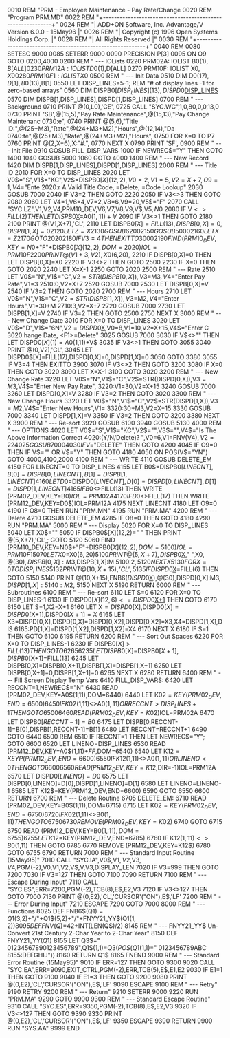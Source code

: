 0010 REM "PRM - Employee Maintenance - Pay Rate/Change
0020 REM "Program PRM.MD"
0022 REM "+-----------------------------------------------------------+"
0024 REM "| ADD+ON Software, Inc. Advantage/V Version 6.0.0 - 15May96 |"
0026 REM "|      Copyright (c) 1996 Open Systems Holdings Corp.       |"
0028 REM "|                  All Rights Reserved                      |"
0030 REM "+-----------------------------------------------------------+"
0040 REM 
0080 SETESC 9000
0085 SETERR 9000
0090 PRECISION P[3]
0095 ON O9 GOTO 0200,4000
0200 REM " --- IOLists
0220 PRM02A: IOLIST B0$(1),B[ALL]
0230 PRM12A: IOLIST D0$(1),D[ALL]
0270 PRM10F: IOLIST X0$,X0
0280 PRM10F1: IOLIST X0$
0500 REM " --- Init Data
0510 DIM D0$(17),D[1],B0$(13),B[1]
0550 LET DISP_LINES=5-1; REM "# of display lines -1 for zero-based arrays"
0560 DIM DISPB0$[DISP_LINES](13),DISPD0$[DISP_LINES](17)
0570 DIM DISPB[1,DISP_LINES],DISPD[1,DISP_LINES]
0700 REM " --- Background
0710 PRINT @(0,L0),'CE',
0725 CALL "SYC.WC",1,0,80,0,0,13,0
0730 PRINT 'SB',@(15,5),"Pay Rate Maintenance",@(15,13),"Pay Change Maintenanc
0730:e",
0740 PRINT @(5,6),"Title ID:",@(25+M3),"Rate",@(24+M3+M2),"Hours",@(12,14),"Da
0740:te",@(25+M3),"Rate",@(24+M3+M2),"Hours",
0750 FOR X=0 TO P7
0760 PRINT @(2,X+6),X:"#.",
0770 NEXT X
0790 PRINT 'SF',
0900 REM " --- Init File
0910 GOSUB FILL_DISP_VARS
1000 IF NEWREC$="Y" THEN GOTO 1400
1040 GOSUB 5000
1060 GOTO 4000
1400 REM " --- New Record
1420 DIM DISPB[1,DISP_LINES],DISPD[1,DISP_LINES]
2000 REM " --- Title ID
2010 FOR X=0 TO DISP_LINES
2020 LET V0$="S",V1$="KC",V2$=DISPB0$[X](12,2),V0=2,V1=5,V2=X+7,O9=1,V4$="Ente
2020:r A Valid Title Code, <F1>=Delete, <F3>=Code Lookup"
2030 GOSUB 7000
2040 IF V3=2 THEN GOTO 2220
2050 IF V3<>3 THEN GOTO 2080
2060 LET V4=1,V6=4,V7=2,V8=6,V9=20,V5$="F"
2070 CALL "SYC.LZ",V1,V2,V4,PRM10_DEV,V6,V7,V8,V9,V$,V5$,N0$
2080 IF V$<>FILL(2) THEN LET DISPB0$[X](1)=A0$(1,11)+V$
2090 IF V3<>1 THEN GOTO 2180
2100 PRINT @(V1,X+7),'CL',
2110 LET DISPB0$[X]=FILL(13),DISPB[0,X]=0,DISPB[1,X]=0
2120 LET Z=X
2130 GOSUB 6200
2150 GOSUB 5000
2160 LET X=Z
2170 GOTO 2020
2180 IF V3=4 THEN EXITTO 3000
2190 FIND (PRM10_DEV,KEY=N0$+"F"+DISPB0$[X](12,2),DOM=2020)IOL=PRM10F
2200 PRINT @(V1+3,V2),X0$(6,20),
2210 IF DISPB[0,X]=0 THEN LET DISPB[0,X]=X0
2220 IF V3<>2 THEN GOTO 2500
2230 IF X=0 THEN GOTO 2020
2240 LET X=X-1
2250 GOTO 2020
2500 REM " --- Rate
2510 LET V0$="N",V1$="C",V2$=STR(DISPB[0,X]),V3$=M3$,V4$="Enter Pay Rate",V1=3
2510:0,V2=X+7
2520 GOSUB 7000
2530 LET DISPB[0,X]=V
2540 IF V3=2 THEN GOTO 2020
2700 REM " --- Hours
2710 LET V0$="N",V1$="C",V2$=STR(DISPB[1,X]),V3$=M2$,V4$="Enter Hours",V1=30+M
2710:3,V2=X+7
2720 GOSUB 7000
2730 LET DISPB[1,X]=V
2740 IF V3=2 THEN GOTO 2500
2750 NEXT X
3000 REM " --- New Change Date
3010 FOR X=0 TO DISP_LINES
3020 LET V0$="D",V1$="6N",V2$=DISPD0$[X](12,6),V0=8,V1=10,V2=X+15,V4$="Enter C
3020:hange Date, <F1>=Delete"
3025 GOSUB 7000
3030 IF V$<>"" THEN LET DISPD0$[X](1)=A0$(1,11)+V$
3035 IF V3<>1 THEN GOTO 3055
3040 PRINT @(0,V2),'CL',
3045 LET DISPD0$[X]=FILL(17),DISPD[0,X]=0,DISPD[1,X]=0
3050 GOTO 3380
3055 IF V3=4 THEN EXITTO 3900
3070 IF V3<>2 THEN GOTO 3200
3080 IF X=0 THEN GOTO 3020
3090 LET X=X-1
3100 GOTO 3020
3200 REM " --- New Change Rate
3220 LET V0$="N",V1$="C",V2$=STR(DISPD[0,X]),V3$=M3$,V4$="Enter New Pay Rate",
3220:V1=30,V2=X+15
3240 GOSUB 7000
3260 LET DISPD[0,X]=V
3280 IF V3=2 THEN GOTO 3020
3300 REM " --- New Change Hours
3320 LET V0$="N",V1$="C",V2$=STR(DISPD[1,X]),V3$=M2$,V4$="Enter New Hours",V1=
3320:30+M3,V2=X+15
3330 GOSUB 7000
3340 LET DISPD[1,X]=V
3350 IF V3=2 THEN GOTO 3200
3380 NEXT X
3900 REM " --- Re-sort
3920 GOSUB 6100
3940 GOSUB 5130
4000 REM " --- OPTIONS
4020 LET V0$="S",V1$="KC",V2$="",V3$="",V4$="Is The Above Information Correct 
4020:(Y/N/Delete)? ",V0=6,V1=FNV(V4$),V2=22
4025 GOSUB 7000
4030 IF V$="DELETE" THEN GOTO 4200
4045 IF O9=0 THEN IF V$="" OR V$="Y" THEN GOTO 4180
4050 ON POS(V$="YN") GOTO 4000,4100,2000
4100 REM " --- WRITE
4110 GOSUB DELETE_EM
4150 FOR LINECNT=0 TO DISP_LINES
4155 LET B0$=DISPB0$[LINECNT],B[0]=DISPB[0,LINECNT],B[1]=DISPB[1,LINECNT]
4160 LET D0$=DISPD0$[LINECNT],D[0]=DISPD[0,LINECNT],D[1]=DISPD[1,LINECNT]
4165 IF B0$<>FILL(13) THEN WRITE (PRM02_DEV,KEY=B0$)IOL=PRM02A
4170 IF D0$<>FILL(17) THEN WRITE (PRM12_DEV,KEY=D0$)IOL=PRM12A
4175 NEXT LINECNT
4180 LET O9=0
4190 IF O8=0 THEN RUN "PRM.MN"
4195 RUN "PRM.MA"
4200 REM " --- Delete
4210 GOSUB DELETE_EM
4285 IF O8=0 THEN GOTO 4180
4290 RUN "PRM.MA"
5000 REM " --- Display
5020 FOR X=0 TO DISP_LINES
5040 LET X0$=""
5050 IF DISPB0$[X](12,2)="  " THEN PRINT @(5,X+7),'CL',; GOTO 5120
5060 FIND (PRM10_DEV,KEY=N0$+"F"+DISPB0$[X](12,2),DOM=5100)IOL=PRM10F1
5070 LET X0$=X0$(6,20)
5100 PRINT @(5,X+7),DISPB0$[X](12,2)," ",X0$,@(30),DISPB[0,X]:M3$,DISPB[1,X]:M
5100:2$,
5120 NEXT X
5130 FOR X=0 TO DISP_LINES
5132 PRINT @(10,X+15),'CL',
5135 IF DISPD0$[X](12,6)=FILL(6) THEN GOTO 5150
5140 PRINT @(10,X+15),FNB6$(DISPD0$[X](12,6)),@(30),DISPD[0,X]:M3$,DISPD[1,X]:
5140:M2$,
5150 NEXT X
5190 RETURN
6000 REM " --- Subroutines
6100 REM " --- Re-sort
6110 LET S=0
6120 FOR X=0 TO DISP_LINES-1
6130 IF DISPD0$[X](12,6)<=DISPD0$[X+1](12,6) THEN GOTO 6170
6150 LET S=1,X2=X+1
6160 LET X$=DISPD0$[X],DISPD0$[X]=DISPD0$[X+1],DISPD0$[X+1]=X$
6165 LET X3=DISPD[0,X],DISPD[0,X]=DISPD[0,X2],DISPD[0,X2]=X3,X4=DISPD[1,X],DIS
6165:PD[1,X]=DISPD[1,X2],DISPD[1,X2]=X4
6170 NEXT X
6180 IF S=1 THEN GOTO 6100
6195 RETURN
6200 REM " --- Sort Out Spaces
6220 FOR X=0 TO DISP_LINES-1
6230 IF DISPB0$[X]>FILL(13) THEN GOTO 6265
6235 LET DISPB0$[X]=DISPB0$[X+1],DISPB0$[X+1]=FILL(13)
6245 LET DISPB[0,X]=DISPB[0,X+1],DISPB[1,X]=DISPB[1,X+1]
6250 LET DISPB[0,X+1]=0,DISPB[1,X+1]=0
6265 NEXT X
6280 RETURN
6400 REM " --- Fill Screen Display Temp Vars
6410 FILL_DISP_VARS:
6420 LET RECCNT=1,NEWREC$="N"
6430 READ (PRM02_DEV,KEY=A0$(1,11),DOM=6440)
6440 LET K02$=KEY(PRM02_DEV,END=6500)
6450 IF K02$(1,11)<>A0$(1,11) OR RECCNT>DISP_LINES+1 THEN GOTO 6500
6460 READ (PRM02_DEV,KEY=K02$)IOL=PRM02A
6470 LET DISPB0$[RECCNT-1]=B0$
6475 LET DISPB[0,RECCNT-1]=B[0],DISPB[1,RECCNT-1]=B[1]
6480 LET RECCNT=RECCNT+1
6490 GOTO 6440
6500 REM 
6510 IF RECCNT=1 THEN LET NEWREC$="Y"; GOTO 6600
6520 LET LINENO=DISP_LINES
6530 READ (PRM12_DEV,KEY=A0$(1,11)+$FF$,DOM=6540)
6540 LET K12$=KEYP(PRM12_DEV,END=6600)
6550 IF K12$(1,11)<>A0$(1,11) OR LINENO<0 THEN GOTO 6600
6560 READ (PRM12_DEV,KEY=K12$,DIR=-1)IOL=PRM12A
6570 LET DISPD0$[LINENO]=D0$
6575 LET DISPD[0,LINENO]=D[0],DISPD[1,LINENO]=D[1]
6580 LET LINENO=LINENO-1
6585 LET K12$=KEY(PRM12_DEV,END=6600)
6590 GOTO 6550
6600 RETURN
6700 REM " --- Delete Routine
6705 DELETE_EM:
6710 READ (PRM02_DEV,KEY=B0$(1,11),DOM=6715)
6715 LET K02$=KEY(PRM02_DEV,END=6750)
6720 IF K02$(1,11)<>B0$(1,11) THEN GOTO 6750
6730 REMOVE (PRM02_DEV,KEY=K02$)
6740 GOTO 6715
6750 READ (PRM12_DEV,KEY=B0$(1,11),DOM=6755)
6755 LET K12$=KEY(PRM12_DEV,END=6785)
6760 IF K12$(1,11)<>B0$(1,11) THEN GOTO 6785
6770 REMOVE (PRM12_DEV,KEY=K12$)
6780 GOTO 6755
6790 RETURN
7000 REM " --- Standard Input Routine (15May95)"
7010 CALL "SYC.IA",V0$,V1$,V2$,V3$,V4$,PGM(-2),V0,V1,V2,V$,V,V3,DISPLAY_LEN
7020 IF V3=999 THEN GOTO 7200
7030 IF V3=127 THEN GOTO 7100
7090 RETURN
7100 REM " --- Escape During Input"
7110 CALL "SYC.ES",ERR=7200,PGM(-2),TCB(8),E$,E2,V3
7120 IF V3<>127 THEN GOTO 7000
7130 PRINT @(0,E2),'CL','CURSOR'("ON"),E$,'LF'
7200 REM " --- Error During Input"
7210 ESCAPE
7290 GOTO 7000
8000 REM " --- Functions
8025 DEF FNB6$(Q1$)=Q1$(3,2)+"/"+Q1$(5,2)+"/"+FNYY21_YY$(Q1$(1,2))
8095 DEF FNV(Q$)=42+INT(LEN(Q$)/2)
8145 REM " --- FNYY21_YY$ Un-Convert 21st Century 2-Char Year to 2-Char Year"
8150 DEF FNYY21_YY$(Q1$)
8155 LET Q3$=" 01234567890123456789",Q1$(1,1)=Q3$(POS(Q1$(1,1)=" 0123456789ABC
8155:DEFGHIJ"))
8160 RETURN Q1$
8165 FNEND
9000 REM " --- Standard Error Routine (15May95)"
9010 IF ERR=127 THEN GOTO 9300
9020 CALL "SYC.EA",ERR=9090,EXIT_CTRL,PGM(-2),ERR,TCB(5),E$,E1,E2
9030 IF E1=1 THEN GOTO 9100
9040 IF E1=3 THEN GOTO 9200
9080 PRINT @(0,E2),'CL','CURSOR'("ON"),E$,'LF'
9090 ESCAPE
9100 REM " --- Retry"
9190 RETRY
9200 REM " --- Return"
9210 SETERR 9000
9220 RUN "PRM.MA"
9290 GOTO 9900
9300 REM " --- Standard Escape Routine"
9310 CALL "SYC.ES",ERR=9350,PGM(-2),TCB(8),E$,E2,V3
9320 IF V3<>127 THEN GOTO 9390
9330 PRINT @(0,E2),'CL','CURSOR'("ON"),E$,'LF'
9350 ESCAPE
9390 RETURN
9900 RUN "SYS.AA"
9999 END
